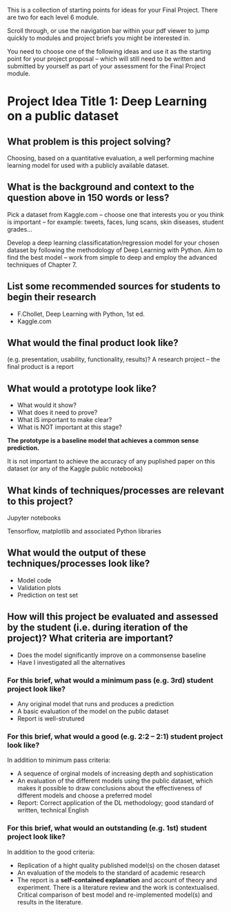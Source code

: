 This is a collection of starting points for ideas for your Final Project. There are two for each level 6 module.

Scroll through, or use the navigation bar within your pdf viewer to jump quickly to modules and project briefs you might be interested in.

You need to choose one of the following ideas and use it as the starting point for your project proposal – which will still need to be written and submitted by yourself as part of your assessment for the Final Project module.

# Project Idea Title 1: Deep Learning on a public dataset

## What problem is this project solving?

Choosing, based on a quantitative evaluation, a well performing machine learning model for used with a publicly available dataset.

## What is the background and context to the question above in 150 words or less?

Pick a dataset from Kaggle.com – choose one that interests you or you think is important – for example: tweets, faces, lung scans, skin diseases, student grades…

Develop a deep learning classificatation/regression model for your chosen dataset by following the methodology of Deep Learning with Python. Aim to find the best model – work from simple to deep and employ the advanced techniques of Chapter 7.

## List some recommended sources for students to begin their research

- F.Chollet, Deep Learning with Python, 1st ed.
- Kaggle.com

## What would the final product look like?

(e.g. presentation, usability, functionality, results)?
A research project – the final product is a report

## What would a prototype look like?

- What would it show?
- What does it need to prove?
- What IS important to make clear?
- What is NOT important at this stage?

**The prototype is a baseline model that achieves a common sense prediction.**

It is not important to achieve the accuracy of any puplished paper on this dataset (or any of the Kaggle public notebooks)

## What kinds of techniques/processes are relevant to this project?

Jupyter notebooks

Tensorflow, matplotlib and associated Python libraries

## What would the output of these techniques/processes look like?

- Model code
- Validation plots
- Prediction on test set

## How will this project be evaluated and assessed by the student (i.e. during iteration of the project)? What criteria are important?

- Does the model significantly improve on a commonsense baseline
- Have I investigated all the alternatives

### For this brief, what would a minimum pass (e.g. 3rd) student project look like?

- Any original model that runs and produces a prediction
- A basic evaluation of the model on the public dataset
- Report is well-strutured

### For this brief, what would a good (e.g. 2:2 – 2:1) student project look like?

In addition to minimum pass criteria:

- A sequence of orginal models of increasing depth and sophistication
- An evaluation of the different models using the public dataset, which makes it possible to draw conclusions about the effectiveness of different models and choose a preferred model
- Report: Correct application of the DL methodology; good standard of written, technical English

### For this brief, what would an outstanding (e.g. 1st) student project look like?

In addition to the good criteria:

- Replication of a hight quality published model(s) on the chosen dataset
- An evaluation of the models to the standard of academic research
- The report is a **self-contained explanation** and account of theory and experiment. There is a literature review and the work is contextualised. Critical comparison of best model and re-implemented model(s) and results in the literature.










